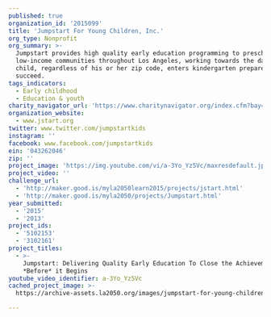 ```yaml
---
published: true
organization_id: '2015099'
title: 'Jumpstart For Young Children, Inc.'
org_type: Nonprofit
org_summary: >-
  Jumpstart provides high quality early education programming to preschools in
  low-income communities throughout Los Angeles, working towards the day every
  child, regardless of his or her zip code, enters kindergarten prepared to
  succeed.
tags_indicators:
  - Early childhood
  - Education & youth
charity_navigator_url: 'https://www.charitynavigator.org/index.cfm?bay=search.profile&ein=43262046'
organization_website:
  - www.jstart.org
twitter: www.twitter.com/jumpstartkids
instagram: ''
facebook: www.facebook.com/jumpstartkids
ein: '043262046'
zip: ''
project_image: 'https://img.youtube.com/vi/a-3Yo_Yz5Vc/maxresdefault.jpg'
project_video: ''
challenge_url:
  - 'http://maker.good.is/myla2050learn2015/projects/jstart.html'
  - 'http://maker.good.is/myla2050/projects/Jumpstart.html'
year_submitted:
  - '2015'
  - '2013'
project_ids:
  - '5102153'
  - '3102161'
project_titles:
  - >-
    Jumpstart: Delivering Quality Early Education To Close the Achievement Gap
    *Before* it Begins
youtube_video_identifier: a-3Yo_Yz5Vc
cached_project_image: >-
  https://archive-assets.la2050.org/images/jumpstart-for-young-children-inc/img.youtube.com/vi/a-3Yo_Yz5Vc/maxresdefault.jpg

---
```

